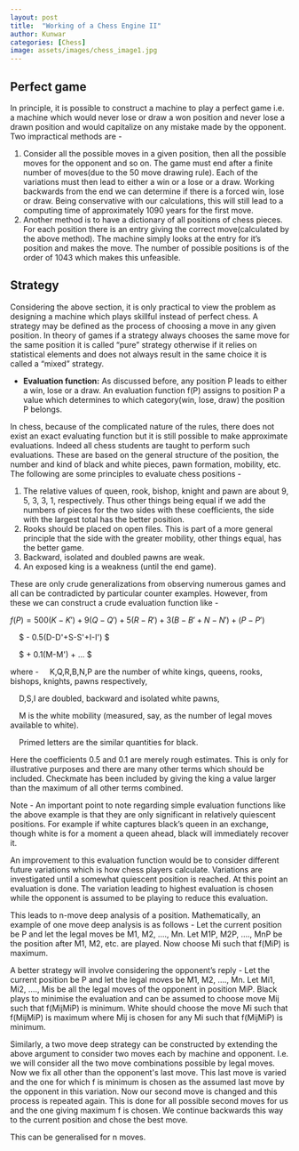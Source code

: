 ```yaml
---
layout: post
title:  "Working of a Chess Engine II"
author: Kunwar
categories: [Chess]
image: assets/images/chess_image1.jpg
---
```


## Perfect game
In principle, it is possible to construct a machine to play a perfect game i.e. a machine which would never lose or draw a won position and never lose a drawn position and would capitalize on any mistake made by the opponent. Two impractical methods are -
1. Consider all the possible moves in a given position, then all the possible moves for the opponent and so on. The game must end after a finite number of moves(due to the 50 move drawing rule). Each of the variations must then lead to either a win or a lose or a draw. Working backwards from the end we can determine if there is a forced win, lose or draw. Being conservative with our calculations, this will still lead to a computing time of approximately 1090 years for the first move.
2. Another method is to have a dictionary of all positions of chess pieces. For each position there is an entry giving the correct move(calculated by the above method). The machine simply looks at the entry for it’s position and makes the move. The number of possible positions is of the order of 1043 which makes this unfeasible.

## Strategy
Considering the above section, it is only practical to view the problem as designing a machine which plays skillful instead of perfect chess. A strategy may be defined as the process of choosing a move in any given position. In theory of games if a strategy always chooses the same move for the same position it is called “pure” strategy otherwise if it relies on statistical elements and does not always result in the same choice it is called a “mixed” strategy.


- **Evaluation function:**
As discussed before, any position P leads to either a win, lose or a draw. An evaluation function f(P) assigns to position P a value which determines to which category(win, lose, draw) the position P belongs.

In chess, because of the complicated nature of the rules, there does not exist an exact evaluating function but it is still possible to make approximate evaluations. Indeed all chess students are taught to perform such evaluations. These are based on the general structure of the position, the number and kind of black and white pieces, pawn formation, mobility, etc. 
The following are some principles to evaluate chess positions - 
1. The relative values of queen, rook, bishop, knight and pawn are about 9, 5, 3, 3, 1, respectively. Thus other things being equal if we add the numbers of pieces for the two sides with these coefficients, the side with the largest total has the better position.
2. Rooks should be placed on open files. This is part of a more general principle that the side with the greater mobility, other things equal, has the better game.
3. Backward, isolated and doubled pawns are weak.
4. An exposed king is a weakness (until the end game).

These are only crude generalizations from observing numerous games and all can be contradicted by particular counter examples. However, from these we can construct a crude evaluation function like - 

$f(P) =    500(K-K') + 9(Q-Q') + 5(R-R') + 3(B-B'+N-N') + (P-P')$


&nbsp;&nbsp;&nbsp;&nbsp;$    - 0.5(D-D'+S-S'+I-I') $ 


&nbsp;&nbsp;&nbsp;&nbsp;$    + 0.1(M-M') + ... $

where - 
&nbsp;&nbsp;&nbsp;&nbsp;K,Q,R,B,N,P are the number of white kings, queens, rooks, bishops, knights, pawns respectively,

&nbsp;&nbsp;&nbsp;&nbsp;D,S,I are doubled, backward and isolated white pawns,

&nbsp;&nbsp;&nbsp;&nbsp;M is the white mobility (measured, say, as the number of legal moves available to white).

&nbsp;&nbsp;&nbsp;&nbsp;Primed letters are the similar quantities for black.

Here the coefficients 0.5 and 0.1 are merely rough estimates.
This is only for illustrative purposes and there are many other terms which should be included. Checkmate has been included by giving the king a value larger than the maximum of all other terms combined.

Note - An important point to note regarding simple evaluation functions like the above example is that they are only significant in relatively quiescent positions. For example if white captures black’s queen in an exchange, though white is for a moment a queen ahead, black will immediately recover it.

An improvement to this evaluation function would be to consider different future variations which is how chess players calculate. Variations are investigated until a somewhat quiescent position is reached. At this point an evaluation is done. The variation leading to highest evaluation is chosen while the opponent is assumed to be playing to reduce this evaluation.

This leads to n-move deep analysis of a position.
Mathematically, an example of one move deep analysis is as follows - 
Let the current position be P and let the legal moves be M1, M2, …., Mn.
Let M1P, M2P, …., MnP be the position after M1, M2, etc. are played. 
Now choose Mi such that f(MiP) is maximum.

A better strategy will involve considering the opponent’s reply - 
Let the current position be P and let the legal moves be M1, M2, …., Mn.
Let Mi1, Mi2, …., Mis be all the legal moves of the opponent in position MiP.
Black plays to minimise the evaluation and can be assumed to choose move Mij such that f(MijMiP) is minimum.
White should choose the move Mi such that f(MijMiP) is maximum where Mij is chosen for any Mi such that  f(MijMiP) is minimum.


Similarly, a two move deep strategy can be constructed by extending the above argument to consider two moves each by machine and opponent.
I.e. we will consider all the two move combinations possible by legal moves. Now we fix all other than the opponent's last move. This last move is varied and the one for which f is minimum is chosen as the assumed last move by the opponent in this variation. Now our second move is changed and this process is repeated again. This is done for all possible second moves for us and the one giving maximum f is chosen. We continue backwards this way to the current position and chose the best move.

This can be generalised for n moves.
